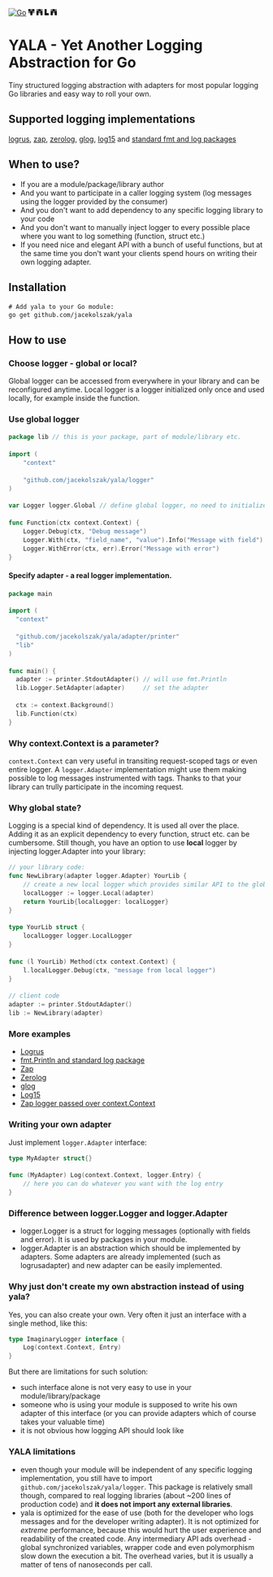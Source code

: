 [![Go](https://github.com/jacekolszak/yala/actions/workflows/go.yml/badge.svg)](https://github.com/jacekolszak/yala/actions/workflows/go.yml)
![logo](yala.png)
# YALA - Yet Another Logging Abstraction for Go

Tiny structured logging abstraction with adapters for most popular logging Go libraries and easy way to roll your own.

## Supported logging implementations

[logrus](adapter/logrusadapter), [zap](adapter/zapadapter), [zerolog](adapter/zerologadapter), [glog](adapter/glogadapter), [log15](adapter/log15adapter) and [standard fmt and log packages](adapter/printer)

## When to use?

* If you are a module/package/library author
* And you want to participate in a caller logging system (log messages using the logger provided by the consumer)
* And you don't want to add dependency to any specific logging library to your code
* And you don't want to manually inject logger to every possible place where you want to log something (function, struct etc.)
* If you need nice and elegant API with a bunch of useful functions, but at the same time you don't want your clients spend hours on writing their own logging adapter.

## Installation

```shell
# Add yala to your Go module:
go get github.com/jacekolszak/yala        
```

## How to use

### Choose logger - global or local?

Global logger can be accessed from everywhere in your library and can be reconfigured anytime. Local logger is a logger
initialized only once and used locally, for example inside the function.

### Use global logger

```go
package lib // this is your package, part of module/library etc.

import (
	"context"

	"github.com/jacekolszak/yala/logger"
)

var Logger logger.Global // define global logger, no need to initialize (by default nothing is logged)

func Function(ctx context.Context) {
	Logger.Debug(ctx, "Debug message")
	Logger.With(ctx, "field_name", "value").Info("Message with field")
	Logger.WithError(ctx, err).Error("Message with error")
}
```

#### Specify adapter - a real logger implementation.

```go
package main

import (
  "context"

  "github.com/jacekolszak/yala/adapter/printer"
  "lib"
)

func main() {
  adapter := printer.StdoutAdapter() // will use fmt.Println
  lib.Logger.SetAdapter(adapter)     // set the adapter

  ctx := context.Background()
  lib.Function(ctx)
}
```

### Why context.Context is a parameter?

`context.Context` can very useful in transiting request-scoped tags or even entire logger. A `logger.Adapter` implementation might use them
making possible to log messages instrumented with tags. Thanks to that your library can trully participate in the incoming request. 

### Why global state?

Logging is a special kind of dependency. It is used all over the place. Adding it as an explicit dependency to every
function, struct etc. can be cumbersome. Still though, you have an option to use **local** logger by injecting
logger.Adapter into your library:

```go
// your library code:
func NewLibrary(adapter logger.Adapter) YourLib {
    // create a new local logger which provides similar API to the global logger
    localLogger := logger.Local(adapter)         
    return YourLib{localLogger: localLogger}
}

type YourLib struct {
	localLogger logger.LocalLogger
}

func (l YourLib) Method(ctx context.Context) {
    l.localLogger.Debug(ctx, "message from local logger")
}

// client code
adapter := printer.StdoutAdapter()
lib := NewLibrary(adapter)
```

### More examples

* [Logrus](adapter/logrusadapter/_example/main.go)
* [fmt.Println and standard log package](adapter/printer/_example/main.go)
* [Zap](adapter/zapadapter/_example/main.go)
* [Zerolog](adapter/zerologadapter/_example/main.go)
* [glog](adapter/glogadapter/_example/main.go)
* [Log15](adapter/log15adapter/_example/main.go)
* [Zap logger passed over context.Context](adapter/contextadapter/_example/main.go)

### Writing your own adapter

Just implement `logger.Adapter` interface:

```go
type MyAdapter struct{}

func (MyAdapter) Log(context.Context, logger.Entry) {
    // here you can do whatever you want with the log entry 
}
```

### Difference between logger.Logger and logger.Adapter

* logger.Logger is a struct for logging messages (optionally with fields and error). It is used by packages in your module.
* logger.Adapter is an abstraction which should be implemented by adapters. Some adapters are already implemented (such as logrusadapter) and new adapter can be easily implemented. 


### Why just don't create my own abstraction instead of using yala?

Yes, you can also create your own. Very often it just an interface with a single method, like this:

```go
type ImaginaryLogger interface {
    Log(context.Context, Entry)
}
```

But there are limitations for such solution:

* such interface alone is not very easy to use in your module/library/package
* someone who is using your module is supposed to write his own adapter of this interface (or you can provide adapters which
  of course takes your valuable time)
* it is not obvious how logging API should look like

### YALA limitations

* even though your module will be independent of any specific logging implementation, you still have to import 
  `github.com/jacekolszak/yala/logger`. This package is relatively small though, compared to real logging libraries
  (about ~200 lines of production code) and **it does not import any external libraries**.
* yala is optimized for the ease of use (both for the developer who logs messages and for the developer writing
  adapter). It is not optimized for *extreme* performance, because this would hurt the user experience and readability of the
  created code. Any intermediary API ads overhead - global synchronized variables, wrapper code and even polymorphism slow down 
  the execution a bit. The overhead varies, but it is usually a matter of tens of nanoseconds per call. 
